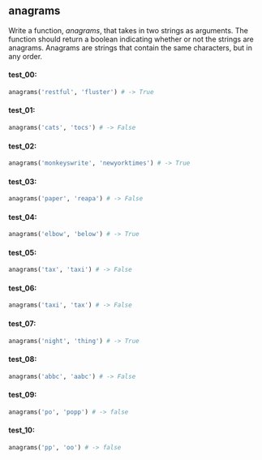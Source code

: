 ## anagrams

Write a function, _anagrams_, that takes in two strings as arguments. The function should return
a boolean indicating whether or not the strings are anagrams. Anagrams are strings that contain the same
characters, but in any order.

#### test_00:

```python
anagrams('restful', 'fluster') # -> True
```

#### test_01:

```python
anagrams('cats', 'tocs') # -> False
```

#### test_02:

```python
anagrams('monkeyswrite', 'newyorktimes') # -> True
```

#### test_03:

```python
anagrams('paper', 'reapa') # -> False
```

#### test_04:

```python
anagrams('elbow', 'below') # -> True
```

#### test_05:

```python
anagrams('tax', 'taxi') # -> False
```

#### test_06:

```python
anagrams('taxi', 'tax') # -> False
```

#### test_07:

```python
anagrams('night', 'thing') # -> True
```

#### test_08:

```python
anagrams('abbc', 'aabc') # -> False
```

#### test_09:

```python
anagrams('po', 'popp') # -> false
```

#### test_10:

```python
anagrams('pp', 'oo') # -> false
```